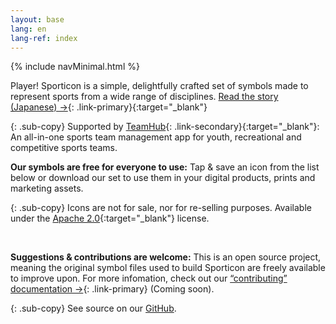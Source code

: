 ```yaml
---
layout: base
lang: en
lang-ref: index
---
```


{% include navMinimal.html %}

<article markdown="1">

Player! Sporticon is a simple, delightfully crafted set of symbols made to represent sports from a wide range of disciplines. [Read the story (Japanese) →](https://www.pr-table.com/ookami/stories/23551){: .link-primary}{:target="_blank"}

{: .sub-copy}
Supported by [TeamHub](https://tmhub.jp/){: .link-secondary}{:target="_blank"}: An all-in-one sports team management app for youth, recreational and competitive sports teams.

</article>

<article markdown="1">

**Our symbols are free for everyone to use:** Tap & save an icon from the list below or download our set to use them in your digital products, prints and marketing assets.

{: .sub-copy}
Icons are not for sale, nor for re-selling purposes. Available under the [Apache 2.0](https://www.apache.org/licenses/LICENSE-2.0){:target="_blank"} license.

<br>

**Suggestions & contributions are welcome:** This is an open source project, meaning the original symbol files used to build Sporticon are freely available to improve upon. For more infomation, check out our [“contributing” documentation →](https://github.com/ookamiinc/Sporticon/master/Contributing.md){: .link-primary} (Coming soon).

{: .sub-copy}
See source on our [GitHub](https://github.com/ookamiinc/sporticon).

</article>